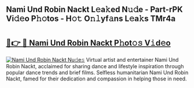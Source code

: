 ## Nami Und Robin Nackt L𝚎a𝚔ed N𝚞𝚍e - Part-rPK Vi𝚍𝚎o P𝚑𝚘tos - H𝚘𝚝 O𝚗𝚕yf𝚊ns L𝚎a𝚔s TMr4a

# <h2><a href="http://kfe5ff.oniu.top/?m=Nami+Und+Robin+Nackt">🔗👉 🔴 Nami Und Robin Nackt P𝚑ot𝚘𝚜 V𝚒d𝚎o</a></h2>

[![Nami Und Robin Nackt Nu𝚍e𝚜](https://i.imgur.com/0qMVB7G.gif)](http://kfe5ff.oniu.top/?m=Nami+Und+Robin+Nackt)
Virtual artist and entertainer Nami Und Robin Nackt, acclaimed for sharing dance and lifestyle inspiration through popular dance trends and brief films. Selfless humanitarian Nami Und Robin Nackt, famed for their dedication and compassion in helping those in need.  
